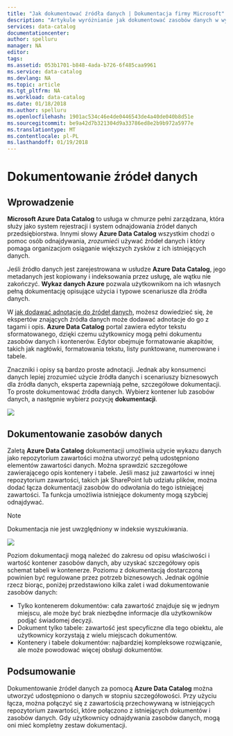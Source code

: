 ```yaml
---
title: "Jak dokumentować źródła danych | Dokumentacja firmy Microsoft"
description: "Artykule wyróżnianie jak dokumentować zasobów danych w wykazie danych Azure."
services: data-catalog
documentationcenter: 
author: spelluru
manager: NA
editor: 
tags: 
ms.assetid: 053b1701-b848-4ada-b726-6f485caa9961
ms.service: data-catalog
ms.devlang: NA
ms.topic: article
ms.tgt_pltfrm: NA
ms.workload: data-catalog
ms.date: 01/18/2018
ms.author: spelluru
ms.openlocfilehash: 1901ac534c46e4de0446543de4a40de040b8d51e
ms.sourcegitcommit: be9a42d7b321304d9a33786ed8e2b9b972a5977e
ms.translationtype: MT
ms.contentlocale: pl-PL
ms.lasthandoff: 01/19/2018
---
```

# <a name="document-data-sources"></a>Dokumentowanie źródeł danych
## <a name="introduction"></a>Wprowadzenie
**Microsoft Azure Data Catalog** to usługa w chmurze pełni zarządzana, która służy jako system rejestracji i system odnajdowania źródeł danych przedsiębiorstwa. Innymi słowy **Azure Data Catalog** wszystkim chodzi o pomoc osób odnajdywania, *zrozumieć*i używać źródeł danych i który pomaga organizacjom osiąganie większych zysków z ich istniejących danych.

Jeśli źródło danych jest zarejestrowana w usłudze **Azure Data Catalog**, jego metadanych jest kopiowany i indeksowania przez usługę, ale wątku nie zakończyć. **Wykaz danych Azure** pozwala użytkownikom na ich własnych pełną dokumentację opisujące użycia i typowe scenariusze dla źródła danych.

W [jak dodawać adnotacje do źródeł danych](data-catalog-how-to-annotate.md), możesz dowiedzieć się, że ekspertów znających źródła danych może dodawać adnotacje do go z tagami i opis. **Azure Data Catalog** portal zawiera edytor tekstu sformatowanego, dzięki czemu użytkownicy mogą pełni dokumentu zasobów danych i kontenerów. Edytor obejmuje formatowanie akapitów, takich jak nagłówki, formatowania tekstu, listy punktowane, numerowane i tabele.

Znaczniki i opisy są bardzo proste adnotacji. Jednak aby konsumenci danych lepiej zrozumieć użycie źródła danych i scenariuszy biznesowych dla źródła danych, eksperta zapewniają pełne, szczegółowe dokumentacji. To proste dokumentować źródła danych. Wybierz kontener lub zasobów danych, a następnie wybierz pozycję **dokumentacji**.

![](media/data-catalog-documentation/data-catalog-documentation.png)

## <a name="documenting-data-assets"></a>Dokumentowanie zasobów danych
Zaletą **Azure Data Catalog** dokumentacji umożliwia użycie wykazu danych jako repozytorium zawartości można utworzyć pełną udostępniono elementów zawartości danych. Można sprawdzić szczegółowe zawierającego opis kontenery i tabele. Jeśli masz już zawartości w innej repozytorium zawartości, takich jak SharePoint lub udziału plików, można dodać łącza dokumentacji zasobów do odwołania do tego istniejącej zawartości. Ta funkcja umożliwia istniejące dokumenty mogą szybciej odnajdywać.

> [!NOTE]
> Dokumentacja nie jest uwzględniony w indeksie wyszukiwania.
>
>

![](media/data-catalog-documentation/data-catalog-documentation2.png)

Poziom dokumentacji mogą należeć do zakresu od opisu właściwości i wartość kontener zasobów danych, aby uzyskać szczegółowy opis schemat tabeli w kontenerze. Poziomu z dokumentacją dostarczoną powinien być regulowane przez potrzeb biznesowych. Jednak ogólnie rzecz biorąc, poniżej przedstawiono kilka zalet i wad dokumentowanie zasobów danych:

* Tylko kontenerem dokumentów: cała zawartość znajduje się w jednym miejscu, ale może być brak niezbędne informacje dla użytkowników podjąć świadomej decyzji.
* Dokument tylko tabele: zawartość jest specyficzne dla tego obiektu, ale użytkownicy korzystają z wielu miejscach dokumentów.
* Kontenery i tabele dokumentów: najbardziej kompleksowe rozwiązanie, ale może powodować więcej obsługi dokumentów.

## <a name="summary"></a>Podsumowanie
Dokumentowanie źródeł danych za pomocą **Azure Data Catalog** można utworzyć udostępniono o danych w stopniu szczegółowości.  Przy użyciu łącza, można połączyć się z zawartością przechowywaną w istniejących repozytorium zawartości, które połączono z istniejących dokumentów i zasobów danych. Gdy użytkownicy odnajdywania zasobów danych, mogą oni mieć kompletny zestaw dokumentacji.
